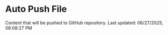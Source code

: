 # Auto Push File

Content that will be pushed to GitHub repository.
Last updated: 06/27/2025, 08:08:27 PM